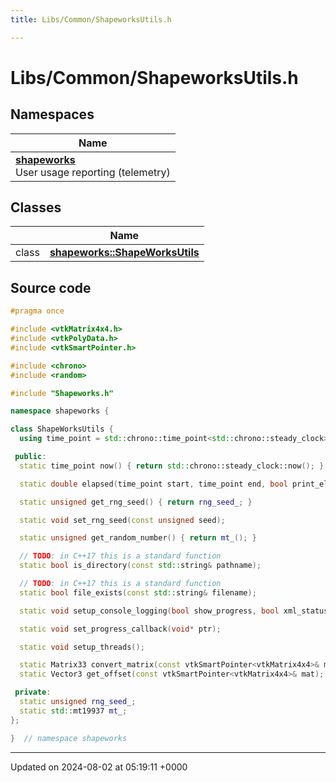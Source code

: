 ```yaml
---
title: Libs/Common/ShapeworksUtils.h

---
```


# Libs/Common/ShapeworksUtils.h



## Namespaces

| Name           |
| -------------- |
| **[shapeworks](../Namespaces/namespaceshapeworks.md)** <br>User usage reporting (telemetry)  |

## Classes

|                | Name           |
| -------------- | -------------- |
| class | **[shapeworks::ShapeWorksUtils](../Classes/classshapeworks_1_1ShapeWorksUtils.md)**  |




## Source code

```cpp
#pragma once

#include <vtkMatrix4x4.h>
#include <vtkPolyData.h>
#include <vtkSmartPointer.h>

#include <chrono>
#include <random>

#include "Shapeworks.h"

namespace shapeworks {

class ShapeWorksUtils {
  using time_point = std::chrono::time_point<std::chrono::steady_clock>;

 public:
  static time_point now() { return std::chrono::steady_clock::now(); }

  static double elapsed(time_point start, time_point end, bool print_elapsed = true);

  static unsigned get_rng_seed() { return rng_seed_; }

  static void set_rng_seed(const unsigned seed);

  static unsigned get_random_number() { return mt_(); }

  // TODO: in C++17 this is a standard function
  static bool is_directory(const std::string& pathname);

  // TODO: in C++17 this is a standard function
  static bool file_exists(const std::string& filename);

  static void setup_console_logging(bool show_progress, bool xml_status);

  static void set_progress_callback(void* ptr);

  static void setup_threads();

  static Matrix33 convert_matrix(const vtkSmartPointer<vtkMatrix4x4>& mat);
  static Vector3 get_offset(const vtkSmartPointer<vtkMatrix4x4>& mat);

 private:
  static unsigned rng_seed_;
  static std::mt19937 mt_;
};

}  // namespace shapeworks
```


-------------------------------

Updated on 2024-08-02 at 05:19:11 +0000
